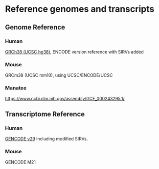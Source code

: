 # Reference genomes and transcripts


## Genome Reference

### Human 
[GRCh38 (UCSC hg38)](http://crick.bio.uci.edu/freese/lrgasp_data/hg38/hg38_SIRV.fa), ENCODE version reference with SIRVs added

### Mouse

GRCm38 (UCSC mm10), using UCSC/ENCODE/UCSC 

### Manatee
https://www.ncbi.nlm.nih.gov/assembly/GCF_000243295.1/

## Transcriptome Reference

### Human
[GENCODE v29](http://crick.bio.uci.edu/freese/lrgasp_data/gencode.v29/gencode.v29.SIRV.ERCC.annotation.gtf)
Including modified SIRVs.

### Mouse
GENCODE M21
